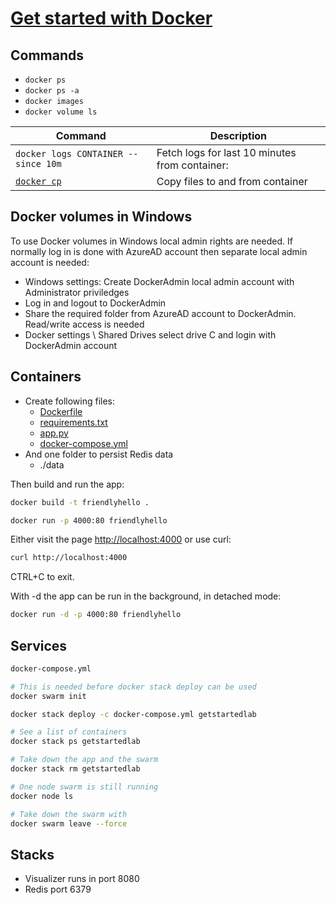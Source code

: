 # [Get started with Docker](https://docs.docker.com/get-started/)

## Commands
* `docker ps`
* `docker ps -a`
* `docker images`
* `docker volume ls`

Command | Description
---|---|
`docker logs CONTAINER --since 10m` | Fetch logs for last 10 minutes from container: 
[`docker cp`](https://docs.docker.com/engine/reference/commandline/cp/) | Copy files to and from container

## Docker volumes in Windows

To use Docker volumes in Windows local admin rights are needed. If normally log in is done with AzureAD account then separate local admin account is needed:
- Windows settings: Create DockerAdmin local admin account with Administrator priviledges
- Log in and logout to DockerAdmin
- Share the required folder from AzureAD account to DockerAdmin. Read/write access is needed
- Docker settings \ Shared Drives select drive C and login with DockerAdmin account


## Containers
* Create following files:
  * [Dockerfile](docker-getting_started/Dockerfile)
  * [requirements.txt](docker-getting_started/requirements.txt)
  * [app.py](docker-getting_started/app.py)
  * [docker-compose.yml](docker-getting_started/docker-compose.yml)
* And one folder to persist Redis data
	* ./data

Then build and run the app:
```sh
docker build -t friendlyhello .
```
```sh
docker run -p 4000:80 friendlyhello
```
Either visit the page
[http://localhost:4000](http://localhost:4000)
or use curl:


```sh
curl http://localhost:4000
```
CTRL+C to exit.

With -d the app can be run in the background, in detached mode:
```sh
docker run -d -p 4000:80 friendlyhello
```


## Services
```sh
docker-compose.yml

# This is needed before docker stack deploy can be used
docker swarm init

docker stack deploy -c docker-compose.yml getstartedlab

# See a list of containers
docker stack ps getstartedlab

# Take down the app and the swarm
docker stack rm getstartedlab

# One node swarm is still running
docker node ls

# Take down the swarm with
docker swarm leave --force

```

## Stacks

* Visualizer runs in port 8080
* Redis port 6379


